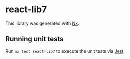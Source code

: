 # react-lib7

This library was generated with [Nx](https://nx.dev).

## Running unit tests

Run `nx test react-lib7` to execute the unit tests via [Jest](https://jestjs.io).
